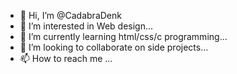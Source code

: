 - 👋 Hi, I’m @CadabraDenk
- 👀 I’m interested in Web design...
- 🌱 I’m currently learning html/css/c programming...
- 💞️ I’m looking to collaborate on side projects...
- 📫 How to reach me ...

<!---
CadabraDenk/CadabraDenk is a ✨ special ✨ repository because its `README.md` (this file) appears on your GitHub profile.
You can click the Preview link to take a look at your changes.
--->

